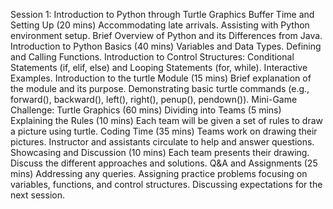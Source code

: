 
Session 1: Introduction to Python through Turtle Graphics
Buffer Time and Setting Up (20 mins)
    Accommodating late arrivals.
        Assisting with Python environment setup.
    Brief Overview of Python and its Differences from Java.
Introduction to Python Basics (40 mins)
    Variables and Data Types.
    Defining and Calling Functions.
    Introduction to Control Structures: Conditional Statements (if, elif, else) and Looping Statements (for, while).
    Interactive Examples.
Introduction to the turtle Module (15 mins)
    Brief explanation of the module and its purpose.
    Demonstrating basic turtle commands (e.g., forward(), backward(), left(), right(), penup(), pendown()).
Mini-Game Challenge: Turtle Graphics (60 mins)
    Dividing into Teams (5 mins)
    Explaining the Rules (10 mins)
        Each team will be given a set of rules to draw a picture using turtle.
    Coding Time (35 mins)
        Teams work on drawing their pictures.
        Instructor and assistants circulate to help and answer questions.
    Showcasing and Discussion (10 mins)
        Each team presents their drawing.
        Discuss the different approaches and solutions.
    Q&A and Assignments (25 mins)
        Addressing any queries.
        Assigning practice problems focusing on variables, functions, and control structures.
        Discussing expectations for the next session.
